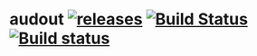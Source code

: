 # audout [![releases](https://img.shields.io/github/tag/igagis/audout.svg)](https://github.com/igagis/audout/releases) [![Build Status](https://travis-ci.org/igagis/audout.svg?branch=master)](https://travis-ci.org/igagis/audout) [![Build status](https://ci.appveyor.com/api/projects/status/8i2o1ta9t1t938q6/branch/master?svg=true)](https://ci.appveyor.com/project/igagis/audout/branch/master)



